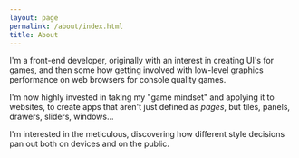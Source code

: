 ```yaml
---
layout: page
permalink: /about/index.html
title: About
---
```


I'm a front-end developer, originally with an interest in creating UI's for games, and then some how getting involved with low-level graphics performance on web browsers for console quality games.

I'm now highly invested in taking my "game mindset" and applying it to websites, to create apps that aren't just defined as *pages*, but tiles, panels, drawers, sliders, windows...

I'm interested in the meticulous, discovering how different style decisions pan out both on devices and on the public.

<div itemscope itemtype="http://schema.org/Person">
	<meta itemprop="name" content="Kraig Walker" />
	<meta itemprop="role" content="Game Developer" />
	<meta itemprop="photo" content="" />
	<meta itemprop="url" content="http://kraigwalker.com" />
	<meta itemprop="address" content="" />
	<div itemprop="address" itemscope itemtype="http://schema.org/PostalAddress">
		<meta itemprop="addressCountry" content="Scotland" />
		<meta itemprop="addressLocality" content="Prestwick" />
		<meta itemprop="addressRegion" content="South Ayrshire" />
	</div>
	<meta itemprop="description" content="" />
	<meta itemprop="image" content="" />
	<meta itemprop="additionalName" content="Russell" />
	<meta itemprop="birthDate" content="1992-08-31" />
	<meta itemprop="email" content="kraig_walker@me.com" />
	<meta itemprop="givenName" content="Kraig" />
	<meta itemprop="familyName" content="Walker" />
	<meta itemprop="gender" content="male" />
	<meta itemprop="nationality" content="Scotland" />
	<meta itemprop="jobTitle" content="Game Developer" />
</div>
